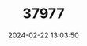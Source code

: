 ---
title: "37977"
category: "Tachigali densiflora"
draft: false
date: 2024-02-22 13:03:50
languages:
  Portuguese: ["Arapaã§u", "Carvoeiro", "Ingã¡-aã§u", "Ingã¡-de-porco", "Ingauã§u", "Ingã¡-porco"]
---